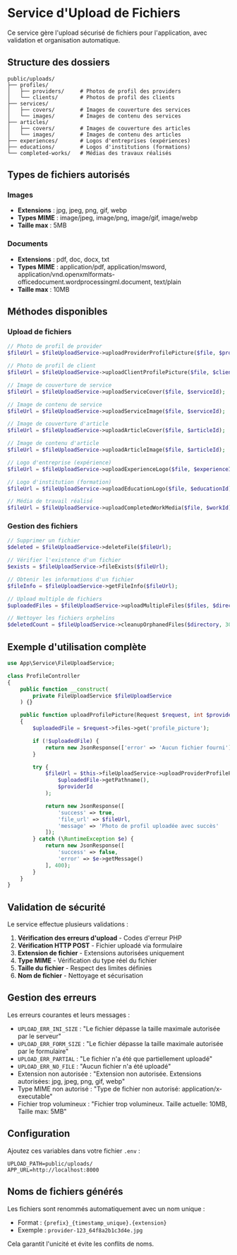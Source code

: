 # Service d'Upload de Fichiers

Ce service gère l'upload sécurisé de fichiers pour l'application, avec validation et organisation automatique.

## Structure des dossiers

```
public/uploads/
├── profiles/
│   ├── providers/     # Photos de profil des providers
│   └── clients/       # Photos de profil des clients
├── services/
│   ├── covers/        # Images de couverture des services
│   └── images/        # Images de contenu des services
├── articles/
│   ├── covers/        # Images de couverture des articles
│   └── images/        # Images de contenu des articles
├── experiences/       # Logos d'entreprises (expériences)
├── educations/        # Logos d'institutions (formations)
└── completed-works/   # Médias des travaux réalisés
```

## Types de fichiers autorisés

### Images

- **Extensions** : jpg, jpeg, png, gif, webp
- **Types MIME** : image/jpeg, image/png, image/gif, image/webp
- **Taille max** : 5MB

### Documents

- **Extensions** : pdf, doc, docx, txt
- **Types MIME** : application/pdf, application/msword, application/vnd.openxmlformats-officedocument.wordprocessingml.document, text/plain
- **Taille max** : 10MB

## Méthodes disponibles

### Upload de fichiers

```php
// Photo de profil de provider
$fileUrl = $fileUploadService->uploadProviderProfilePicture($file, $providerId);

// Photo de profil de client
$fileUrl = $fileUploadService->uploadClientProfilePicture($file, $clientId);

// Image de couverture de service
$fileUrl = $fileUploadService->uploadServiceCover($file, $serviceId);

// Image de contenu de service
$fileUrl = $fileUploadService->uploadServiceImage($file, $serviceId);

// Image de couverture d'article
$fileUrl = $fileUploadService->uploadArticleCover($file, $articleId);

// Image de contenu d'article
$fileUrl = $fileUploadService->uploadArticleImage($file, $articleId);

// Logo d'entreprise (expérience)
$fileUrl = $fileUploadService->uploadExperienceLogo($file, $experienceId);

// Logo d'institution (formation)
$fileUrl = $fileUploadService->uploadEducationLogo($file, $educationId);

// Média de travail réalisé
$fileUrl = $fileUploadService->uploadCompletedWorkMedia($file, $workId);
```

### Gestion des fichiers

```php
// Supprimer un fichier
$deleted = $fileUploadService->deleteFile($fileUrl);

// Vérifier l'existence d'un fichier
$exists = $fileUploadService->fileExists($fileUrl);

// Obtenir les informations d'un fichier
$fileInfo = $fileUploadService->getFileInfo($fileUrl);

// Upload multiple de fichiers
$uploadedFiles = $fileUploadService->uploadMultipleFiles($files, $directory, $prefix);

// Nettoyer les fichiers orphelins
$deletedCount = $fileUploadService->cleanupOrphanedFiles($directory, 30);
```

## Exemple d'utilisation complète

```php
use App\Service\FileUploadService;

class ProfileController
{
    public function __construct(
        private FileUploadService $fileUploadService
    ) {}

    public function uploadProfilePicture(Request $request, int $providerId): JsonResponse
    {
        $uploadedFile = $request->files->get('profile_picture');

        if (!$uploadedFile) {
            return new JsonResponse(['error' => 'Aucun fichier fourni'], 400);
        }

        try {
            $fileUrl = $this->fileUploadService->uploadProviderProfilePicture(
                $uploadedFile->getPathname(),
                $providerId
            );

            return new JsonResponse([
                'success' => true,
                'file_url' => $fileUrl,
                'message' => 'Photo de profil uploadée avec succès'
            ]);
        } catch (\RuntimeException $e) {
            return new JsonResponse([
                'success' => false,
                'error' => $e->getMessage()
            ], 400);
        }
    }
}
```

## Validation de sécurité

Le service effectue plusieurs validations :

1. **Vérification des erreurs d'upload** - Codes d'erreur PHP
2. **Vérification HTTP POST** - Fichier uploadé via formulaire
3. **Extension de fichier** - Extensions autorisées uniquement
4. **Type MIME** - Vérification du type réel du fichier
5. **Taille du fichier** - Respect des limites définies
6. **Nom de fichier** - Nettoyage et sécurisation

## Gestion des erreurs

Les erreurs courantes et leurs messages :

- `UPLOAD_ERR_INI_SIZE` : "Le fichier dépasse la taille maximale autorisée par le serveur"
- `UPLOAD_ERR_FORM_SIZE` : "Le fichier dépasse la taille maximale autorisée par le formulaire"
- `UPLOAD_ERR_PARTIAL` : "Le fichier n'a été que partiellement uploadé"
- `UPLOAD_ERR_NO_FILE` : "Aucun fichier n'a été uploadé"
- Extension non autorisée : "Extension non autorisée. Extensions autorisées: jpg, jpeg, png, gif, webp"
- Type MIME non autorisé : "Type de fichier non autorisé: application/x-executable"
- Fichier trop volumineux : "Fichier trop volumineux. Taille actuelle: 10MB, Taille max: 5MB"

## Configuration

Ajoutez ces variables dans votre fichier `.env` :

```env
UPLOAD_PATH=public/uploads/
APP_URL=http://localhost:8000
```

## Noms de fichiers générés

Les fichiers sont renommés automatiquement avec un nom unique :

- Format : `{prefix}_{timestamp_unique}.{extension}`
- Exemple : `provider-123_64f8a2b1c3d4e.jpg`

Cela garantit l'unicité et évite les conflits de noms.

